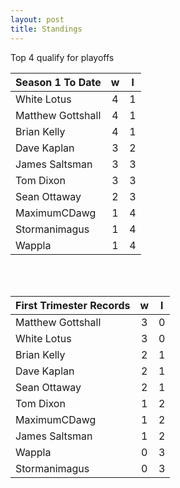 ```yaml
---
layout: post
title: Standings
---
```



Top 4 qualify for playoffs

|  **Season 1 To Date** | **w**  | **l**  |
| --- |:---:|:---:|
| White Lotus  | 4 | 1 |
| Matthew Gottshall | 4 | 1 |
| Brian Kelly | 4 | 1 |
| Dave Kaplan  | 3 | 2 |
| James Saltsman | 3 | 3 |
| Tom Dixon  |3 | 3 |
| Sean Ottaway | 2 | 3 |
| MaximumCDawg | 1 | 4 |
| Stormanimagus | 1 | 4 |
| Wappla | 1 | 4 |


<br /><br />

|  **First Trimester Records** | **w**  | **l**  |
| --- |:---:|:---:|
| Matthew Gottshall | 3 | 0 |
| White Lotus  | 3 | 0 |
| Brian Kelly | 2 | 1 |
| Dave Kaplan  | 2 | 1 |
| Sean Ottaway | 2 | 1 |
| Tom Dixon  | 1 | 2 |
| MaximumCDawg | 1 | 2 |
| James Saltsman | 1 | 2 |
| Wappla | 0 | 3 |
| Stormanimagus | 0 | 3 |


